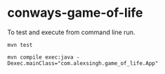 # conways-game-of-life
 
To test and execute from command line run.
```
mvn test

mvn compile exec:java -Dexec.mainClass="com.alexsingh.game_of_life.App"
```
